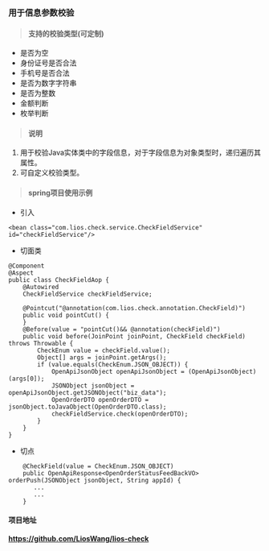 ### 用于信息参数校验

> #### **支持的校验类型(可定制)**
   * 是否为空
   * 身份证号是否合法
   * 手机号是否合法
   * 是否为数字字符串
   * 是否为整数
   * 金额判断
   * 枚举判断
> #### **说明**
   1. 用于校验Java实体类中的字段信息，对于字段信息为对象类型时，递归遍历其属性。
   2. 可自定义校验类型。
> #### **spring项目使用示例**
   * 引入   
   ```
   <bean class="com.lios.check.service.CheckFieldService" id="checkFieldService"/>
   ```
   * 切面类
   ```
   @Component
   @Aspect
   public class CheckFieldAop {
       @Autowired
       CheckFieldService checkFieldService;
   
       @Pointcut("@annotation(com.lios.check.annotation.CheckField)")
       public void pointCut() {
       }
       @Before(value = "pointCut()&& @annotation(checkField)")
       public void before(JoinPoint joinPoint, CheckField checkField) throws Throwable {
           CheckEnum value = checkField.value();
           Object[] args = joinPoint.getArgs();
           if (value.equals(CheckEnum.JSON_OBJECT)) {
               OpenApiJsonObject openApiJsonObject = (OpenApiJsonObject) (args[0]);
               JSONObject jsonObject = openApiJsonObject.getJSONObject("biz_data");
               OpenOrderDTO openOrderDTO = jsonObject.toJavaObject(OpenOrderDTO.class);
               checkFieldService.check(openOrderDTO);
           }
       }
   }
   ```
   * 切点
   ```
       @CheckField(value = CheckEnum.JSON_OBJECT)
       public OpenApiResponse<OpenOrderStatusFeedBackVO> orderPush(JSONObject jsonObject, String appId) {
          ...
          ...
       }
   ```

#### 项目地址
**https://github.com/LiosWang/lios-check**